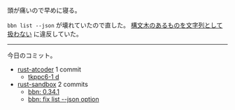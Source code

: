 頭が痛いので早めに寝る。

`bbn list --json` が壊れていたので直した。 [構文木のあるものを文字列として扱わない](https://blog.8-p.info/ja/2021/09/20/ast/) に違反していた。

---

今日のコミット。

- [rust-atcoder](https://github.com/bouzuya/rust-atcoder) 1 commit
  - [tkppc6-1 d](https://github.com/bouzuya/rust-atcoder/commit/266c640ee2a76243d8509fbc45a1af2ca2630004)
- [rust-sandbox](https://github.com/bouzuya/rust-sandbox) 2 commits
  - [bbn: 0.34.1](https://github.com/bouzuya/rust-sandbox/commit/ec5d1cfd5be8bff5414694098e31b33005d72b39)
  - [bbn: fix list --json option](https://github.com/bouzuya/rust-sandbox/commit/61e41377fa84c8a2e1d9f7efcf1695ee1a54fd75)

